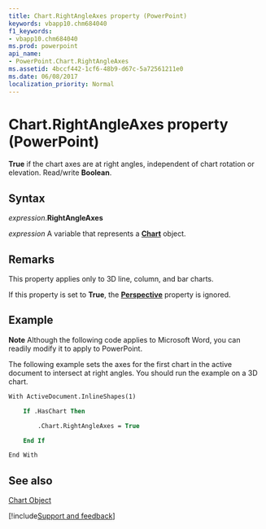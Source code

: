 ```yaml
---
title: Chart.RightAngleAxes property (PowerPoint)
keywords: vbapp10.chm684040
f1_keywords:
- vbapp10.chm684040
ms.prod: powerpoint
api_name:
- PowerPoint.Chart.RightAngleAxes
ms.assetid: 4bccf442-1cf6-48b9-d67c-5a72561211e0
ms.date: 06/08/2017
localization_priority: Normal
---
```



# Chart.RightAngleAxes property (PowerPoint)

 **True** if the chart axes are at right angles, independent of chart rotation or elevation. Read/write **Boolean**.


## Syntax

_expression_.**RightAngleAxes**

_expression_ A variable that represents a **[Chart](PowerPoint.Chart.md)** object.


## Remarks

This property applies only to 3D line, column, and bar charts. 

If this property is set to  **True**, the **[Perspective](PowerPoint.Chart.Perspective.md)** property is ignored.


## Example




 **Note**  Although the following code applies to Microsoft Word, you can readily modify it to apply to PowerPoint.

The following example sets the axes for the first chart in the active document to intersect at right angles. You should run the example on a 3D chart.




```vb
With ActiveDocument.InlineShapes(1)

    If .HasChart Then

        .Chart.RightAngleAxes = True

    End If

End With
```


## See also


[Chart Object](PowerPoint.Chart.md)

[!include[Support and feedback](~/includes/feedback-boilerplate.md)]